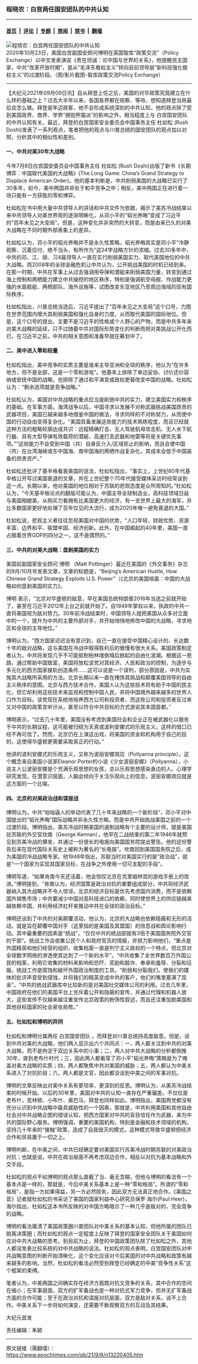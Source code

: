 ### 程晓农：白宫两任国安团队的中共认知

---

#### [首页](../../../..?n13220405) &nbsp;|&nbsp; [评论](../../../../../epoch-comment?n13220405) &nbsp;|&nbsp; [专题](../../../../../epoch-special?n13220405) &nbsp;|&nbsp; [禁闻](../../../../../epoch-news?n13220405) &nbsp;|&nbsp; [禁书](../../../../../books?n13220405) &nbsp;|&nbsp; [翻墙](https://github.com/gfw-breaker/nogfw/blob/master/README.md?n13220405)


<div><img alt="程晓农：白宫两任国安团队的中共认知" class="attachment-djy_600_400 size-djy_600_400 wp-post-image" src="https://i.epochtimes.com/assets/uploads/2020/10/465770-600x400.jpg"/>
<div class="caption">
 2020年10月23日，美国白宫副国安顾问博明在英国智库“政策交流”（Policy Exchange）以中文发表演说《贵在坦诚：论中国与世界的关系》，他提醒民主国家，中共“改革开放时期”，是从“毛泽东极权主义”转向目前领导层“新科技强化极权主义”的过渡阶段。（图/影片截图-智库政策交流Policy Exchange）
</div></div><hr/><div class="post_content" id="artbody" itemprop="articleBody">
 <!-- article content begin -->
 <p>
  【大纪元2021年09月09日讯】自从拜登上任之后，美国的对华政策究竟建立在什么样的基础之上？过去大半年以来，各国各界都在观察、等待，想知道拜登当局最后会怎么做。拜登是年迈政客，他不会形成系统深刻的中共认知，他的观点除了受到美国政界、商界、学界“拥抱熊猫派”的影响之外，相当程度上与
  <ok href="https://www.epochtimes.com/gb/tag/%E7%99%BD%E5%AE%AB%E5%9B%BD%E5%AE%89%E5%9B%A2%E9%98%9F.html">
   白宫国安团队
  </ok>
  的中共认知有关。最近，拜登的白宫国家安全委员会中国事务主任
  <ok href="https://www.epochtimes.com/gb/tag/%E6%9D%9C%E5%A6%82%E6%9D%BE.html">
   杜如松
  </ok>
  (Rush Doshi)发表了一系列观点，笔者把他的观点与川普总统的国安团队的观点加以对照，分析其中的相似性和差别。
 </p>
 <h4>
  一、中共对美30年大战略
 </h4>
 <p>
  今年7月8日白宫国安委员会中国事务主任
  <ok href="https://www.epochtimes.com/gb/tag/%E6%9D%9C%E5%A6%82%E6%9D%BE.html">
   杜如松
  </ok>
  (Rush Doshi)出版了新书《长期博弈：中国取代美国的大战略》(The Long Game: China’s Grand Strategy to Displace American Order)。他的基本判断是，中共削弱美国的大战略已实行了30多年，如今，美中两国并非处于和平竞争之中；相反，美中两国正在进行着一场只能有一方获胜的零和博弈。
 </p>
 <p>
  杜如松在书中用大量中共领导人的讲话和中共文件为依据，揭示了美苏冷战结束以来中共领导人对美世界观的逐渐明晰化，从邓小平的“韬光养晦”变成了习近平的“百年未见之大变局”。但是，这种变化并非突然的大转变，而是由来已久的对美大战略在不同时期外部表象上的差异。
 </p>
 <p>
  杜如松认为，邓小平的韬光养晦并不是永久性策略，韬光养晦其实是邓小平“冷静观察、沉着应付、绝不当头、有所作为”这24字战略方针的浓缩。过去30多年中，中共的邓、江、胡、习4届领导人一直在实行削弱美国实力、取代美国地位的中共大战略。而2008年的全球金融危机让中共认为，公开挑战美国的时机已经到来。在那一时期，中共在军事上从过去强调用导弹和潜艇来削弱美国力量，转变到通过海上控制和两栖能力建立中共操控的地区秩序，特别是强调航空母舰、作战能力更强的水面舰艇、两栖部队、海外设施等，试图改变东亚地区乃至周边海域的现有国际秩序。
 </p>
 <p>
  杜如松指出，川普总统当选后，习近平提出了“百年未见之大变局”这个口号，力图在世界范围内增大其削弱美国和强化自身的力度，从而取代美国的国际地位。但是，这个口号的提出，主要不是习近平的性格或个人野心的产物，而是中共多年来对美大战略的延续，只不过随着中共对国际形势变化的判断而把对美挑战公开化而已，在习近平之前，中共的相关意图和准备早就在筹划中了。
 </p>
 <h4>
  二、美中进入零和较量
 </h4>
 <p>
  杜如松指出，美中竞争的实质主要是谁来主导亚洲和全球的秩序，他认为“在许多地方，但不是全部，这是一个零和游戏”。他基本上排除了单边妥协、讨价还价容纳或安抚中国的战略，也排除了通过和平演变或政权更替改变中国的战略。杜如松认为：“剩余选项就是竞争战略。”
 </p>
 <p>
  杜如松认为，美国对中共战略的重点应当是削弱中共的实力，建立美国实力和秩序的基础。在军事方面，海湾战争以后，中国寻求以发展不对称武器挑战美国昂贵的武器项目，美国已越来越多地借鉴中国的做法，寻求同样的不对称努力，从而使中国的行动自由变得复杂化。“美国具备发展这些能力的技术熟练程度，而且已经就这种方法的粗略轮廓达成共识：远程精确打击、无人驾驶航母攻击机、无人水下航行器、具有大型导弹有效载荷的潜艇、高速打击武器和地雷等将是关键优先事项。”“这些能力不会受到中国（共）自身反介入/区域拒止的影响，而且会使中国（共）在台湾海峡或东中国海、南中国海的两栖作战复杂化，其成本会低于中国装备的昂贵资产。”
 </p>
 <p>
  杜如松还批评了基辛格看衰美国的说法，杜如松指出，“事实上，上世纪60年代基辛格公开写过美国衰退的文章，并在上世纪整个70年代接受媒体采访时经常谈到这一点。长期以来，他对美国的地位相对于苏联的悲观态度是众所周知的。”杜如松认为，“今天基辛格论点的翻版可能认为，中国主导全球制造业，高科技领域日益与美国相媲美，从购买力看拥有比美国更大的经济，有一支世界上最大的海军，并比多数国家更好地处理了百年仅见的大流行，成为2020年唯一避免衰退的大国。”
 </p>
 <p>
  杜如松说，悲观主义者往往忽视美国对中国的优势，“人口年轻、财政优势、资源丰富、边界和平、联盟牢固、经济创新。此外，在中国崛起的40年里，美国一直占据着世界GDP的四分之一，这不是偶然的。”
 </p>
 <h4>
  三、中共的对美大战略：盘剥美国的实力
 </h4>
 <p>
  美国前副国家安全顾问
  <ok href="https://www.epochtimes.com/gb/tag/%E5%8D%9A%E6%98%8E.html">
   博明
  </ok>
  （Matt Pottinger）最近在美国的《外交事务》杂志的9月/10月号发表文章，文章的标题是，“Beijing’s American Hustle, How Chinese Grand Strategy Exploits U.S. Power”（《北京的美国喧嚣：中国的大战略如何盘剥美国的实力》。
 </p>
 <p>
  <ok href="https://www.epochtimes.com/gb/tag/%E5%8D%9A%E6%98%8E.html">
   博明
  </ok>
  表示，“北京对华盛顿的敌意，早在美国总统特朗普2016年当选之前就开始了，甚至在习近平2012年上台之前就开始了。自1949年掌权以来，执政的中共一直将美国视为敌对势力。30年前冷战结束时，中国领导人就把美国从众多对立面中的一个，提升为中共的主要外部对手，并开始悄悄地修改中国的大战略，寻求地区和全球的主导地位。”
 </p>
 <p>
  博明认为，“西方国家迟迟没有意识到，自己一直在接受中国精心设计的、长达数十年的敌对战略，这与美国在冷战中取得胜利后的傲慢有很大关系。美国政策制定者认为，中共将发现几乎不可能抵制柏林墙倒塌后掀起的自由化浪潮。根据这一思路，通过帮助中国致富，美国将放松该党对其经济、人民和政治的控制，为逐步与多元化的西方国家接轨创造条件……这可以说是一个误判，部分原因是，中共为实施其大战略所采用的方法。北京长期以来一直在掩饰其挑战和颠覆美国领导的自由主义秩序的意图。北京与西方技术合作，美国人认为这些技术将有助于中国的民主化，但它却利用这些技术来监视和控制中国人民，并将中国境外越来越多的世界人口作为目标。该党现在系统地培养西方公司和投资者，而这些公司和投资者反过来又对中国的政策言听计从，甚至以符合中共目标的方式游说其本国首都。”
 </p>
 <p>
  博明表示，“过去几十年里，美国没有考虑到美国社会和企业正在被武器化以服务于中共的长期议程，这可能被归结为天真或波利安娜式的乐观主义。这样的借口已经不再可信了。然而，北京仍在上演这出戏，将美国的资金和机构用于自己的目的，这使得华盛顿更需要采取真正的行动。”
 </p>
 <p>
  他讲的波利安娜式的乐观主义，又称为波丽安娜效应（Pollyanna principle）。这个概念来自美国小说家Eleanor Porter的小说《少女波丽安娜》（Pollyanna），小说主人公波丽安娜是个充满乐观思想的女孩，总以乐观思想感染身边的人。心理学研究发现，在潜意识层面，人脑会倾向于关注乐观向上的信息，波丽安娜效应就是这方面的一个比喻。
 </p>
 <h4>
  四、北京的对美政治战和谍报战
 </h4>
 <p>
  博明认为，中共“咄咄逼人的举动代表了几十年来战略的一个新阶段”，邓小平对中国提出的“韬光养晦”国际战略并非永久性方略，而是中共开始挑战美国之前的一个过渡阶段。博明指出，美苏冷战时期美国的遏制战略有个主要的设计师，就是美国驻苏联的外交官坎南（George Kennan），他早在二战结束的第二年1946年就预见到苏美冷战的爆发，并通过一份很长的电报向美国国务院提出警告。他的这份警告后来在现代国际关系史上被称为著名的“长电报”。坎南回到美国国务院之后，成为美国的冷战战略专家。他1948年指出，苏联当时对美国实行的是“政治战”，就是“一个国家为实现其国家目标，在战争之外使用一切可支配的手段”。
 </p>
 <p>
  博明写道，“如果肯南今天还活着，他会惊叹北京在克里姆林宫的游戏手册上的改进。”博明提到，“肯南认为，经济国策是政治对抗的重要组成部分，中共将经济武器纳入其大战略并不令人惊讶。北京的经济目标是优先考虑国内消费，而不是依赖国外销售市场；中共要减少中国对高科技进口的依赖，同时使世界上的供应链越来越依赖中国，并利用经济杠杆来推动中共在全球的政治目标。”
 </p>
 <p>
  博明还谈到了中共的对美颠覆活动，他认为，北京的大战略也依赖隐蔽和无形的活动，就是旨在颠覆中国对手（这里指的是美国及其盟国）的信息战和舆论影响行动。其中最重要的因素是“统战”，“仅仅中共的统战部就有3倍于美国国务院外交官的干部”。统战工作会收集公民个人和政府官员的情报，并努力影响他们，“重点是外国精英和他们经营的组织，收集档案一直是列宁主义政权的一个特点，但北京对全球数字网络的渗透使其达到了一个新的水平”。“中共收集了全世界数百万外国公民的档案，利用它收集的材料来影响和恐吓、奖励和敲诈、奉承和羞辱、分裂和征服。统战工作是腐蚀和破坏外国政治制度的工具，“削弱和分裂我们，使我们的媒体的批评声音受到侵蚀，并将我们的精英变成中共的客户，他们的嘴里塞满了现金”。“中共的统战武器库中比较新的是对美国社交媒体公司的利用。过去几年里，中国政府在他们的美国平台上充斥着公开和隐蔽的宣传，并通过代理和机器人放大，这些宣传不仅越来越注重宣传北京政策的粉饰性叙述，而且还注重加剧美国和其他目标国家的社会紧张局势。”
 </p>
 <h4>
  五、杜如松和博明的异同
 </h4>
 <p>
  杜如松和博明分属两任
  <ok href="https://www.epochtimes.com/gb/tag/%E7%99%BD%E5%AE%AB%E5%9B%BD%E5%AE%89%E5%9B%A2%E9%98%9F.html">
   白宫国安团队
  </ok>
  ，而拜登对川普总统持高度敌意。但是，谈到中共对美的大战略，他们两人显示出六个共同点：一，两人都关注到中共的对美大战略，而不是拘泥于双边关系中的小事；二，两人对中共大战略的分析都倒推30年，直到老布什时代；三，因此两人都看穿了邓小平“韬光养晦”策略是为了掩盖对美大战略的实质；四，两人都聚焦中共对美国的威胁；五，两人都认为中美关系进入了对抗阶段；六，两人都是文官，因此都没谈到中美之间的军事对抗。
 </p>
 <p>
  博明的文章反映出对美中关系有更坦率、更深刻的反思。博明认为，从美苏冷战结束的时候开始，以后的30年里，美国对中共的认知一直存在严重偏差。不仅仅是老布什，克林顿、小布什、奥巴马，拜登也同样如此。博明指出，美国两党都没有充分认识到中共战略中最具威胁性的一个因素，那就是，中共利用美国和其他自由社会对中共战略企图的错误认知，把西方国家对中共的盲目信任作为武器，来为中共的国际野心服务。博明强调，重要的美国机构，特别是金融和技术领域的机构，坚持几十年来的“接触”政策，造成了自我毁灭的模式，这种模式导致华盛顿把经济合作和贸易置于一切之上。
 </p>
 <p>
  博明判断，在中美之间，中共已经确定要对美国实行苏美冷战时期苏联的对美政治对抗；也就是说，中共在政治层面不再考虑双边合作，相反以对抗为基本战略和外交手段。
 </p>
 <p>
  杜如松的观点不如博明的观点那么直截了当、毫无含糊，但他与博明的看法有一个基本点是一样的，那就是，今后中美关系基本上是一种“零和格局”。所谓的“零和格局”，是指一方如果得益，另一方必然损失，因此双方无法真正地合作。《美国之音》记者就杜如松的书采访了美国的国家利益中心研究员保罗·海尔(Paul Heer)，海尔指出，杜如松这本书所反映的对中国方略暗示了一种几乎是敌对的、完全竞争的战略。
 </p>
 <p>
  博明的看法厘清了美国政策圈川普团队对中美关系的基本认知，但他所属的团队已脱离决策圈；而杜如松的观点一定程度上反映了拜登的国家安全团队关于美国如何应对中共大战略的思考。到目前为止，拜登的中国政策团队除了杜如松之外，其他人都没发表比较系统的对中共战略的说法。杜如松的观点表明，白宫国安团队对中共战略意图的判断开始清晰化，这个变化应该对今后美国的对中共战略和政策有越来越多的影响。当然，杜如松的看法必然受到拜登已经确定的中美“竞争性关系”这个框架的束缚。
 </p>
 <p>
  笔者认为，中美两国之间确实存在经济方面既对抗又竞争的关系，其中合作的空间在缩小；在军事层面，双方的扩军备战也是一种对抗式军力竞争，但并无扩军备战方面的合作可能；至于在政治对抗和谍报对抗层面，双方是敌对关系，谈不上合作。中美关系下一步将如何演变，还需要不断观察双方的互动及其结果。
 </p>
 <p>
  大纪元首发
 </p>
 <p>
  责任编辑：朱颖
 </p>
 <!-- article content end -->
 <div id="below_article_ad">
 </div>
</div>


---

原文链接（需翻墙）：https://www.epochtimes.com/gb/21/9/8/n13220405.htm